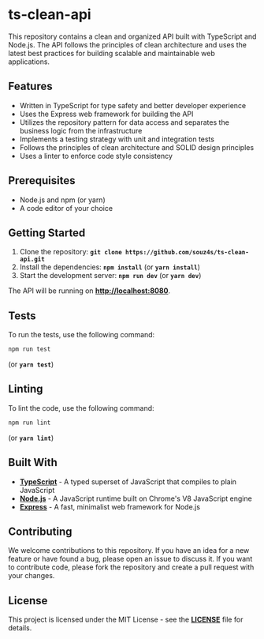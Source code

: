 # ts-clean-api

This repository contains a clean and organized API built with TypeScript and Node.js. The API follows the principles of clean architecture and uses the latest best practices for building scalable and maintainable web applications.

## **Features**

- Written in TypeScript for type safety and better developer experience
- Uses the Express web framework for building the API
- Utilizes the repository pattern for data access and separates the business logic from the infrastructure
- Implements a testing strategy with unit and integration tests
- Follows the principles of clean architecture and SOLID design principles
- Uses a linter to enforce code style consistency

## **Prerequisites**

- Node.js and npm (or yarn)
- A code editor of your choice

## **Getting Started**

1. Clone the repository: **`git clone https://github.com/souz4s/ts-clean-api.git`**
2. Install the dependencies: **`npm install`** (or **`yarn install`**)
3. Start the development server: **`npm run dev`** (or **`yarn dev`**)

The API will be running on **[http://localhost:8080](http://localhost:8080/)**.

## **Tests**

To run the tests, use the following command:

```bash
npm run test
```

(or **`yarn test`**)

## **Linting**

To lint the code, use the following command:

```bash
npm run lint
```

(or **`yarn lint`**)

## **Built With**

- **[TypeScript](https://www.typescriptlang.org/)** - A typed superset of JavaScript that compiles to plain JavaScript
- **[Node.js](https://nodejs.org/)** - A JavaScript runtime built on Chrome's V8 JavaScript engine
- **[Express](https://expressjs.com/)** - A fast, minimalist web framework for Node.js

## **Contributing**

We welcome contributions to this repository. If you have an idea for a new feature or have found a bug, please open an issue to discuss it. If you want to contribute code, please fork the repository and create a pull request with your changes.

## **License**

This project is licensed under the MIT License - see the **[LICENSE](https://chat.openai.com/LICENSE)** file for details.
